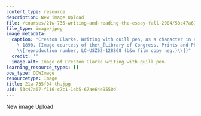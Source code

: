 ```yaml
---
content_type: resource
description: New image Upload
file: /courses/21w-735-writing-and-reading-the-essay-fall-2004/53c47a67f116c7c11eb567ae64e9550d_21w-735f04-th.jpg
file_type: image/jpeg
image_metadata:
  caption: "Creston Clarke. Writing with quill pen, as a character in a play. Ca.\
    \ 1890. (Image courtesy of the\_[Library of Congress, Prints and Photographs Division](http://www.loc.gov/rr/print/)\_\
    \\[reproduction number, LC-USZ62-128868 (b&w film copy neg.)\\])"
  credit: ''
  image-alt: Image of Creston Clarke writing with quill pen.
learning_resource_types: []
ocw_type: OCWImage
resourcetype: Image
title: 21w-735f04-th.jpg
uid: 53c47a67-f116-c7c1-1eb5-67ae64e9550d
---
```

New image Upload

